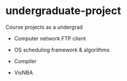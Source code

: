 # undergraduate-project

Course projects as a undergrad

- Computer network FTP client

- OS scheduling framework & algorithms

- Compiler

- VisNBA
